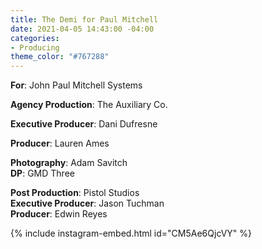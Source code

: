 ```yaml
---
title: The Demi for Paul Mitchell
date: 2021-04-05 14:43:00 -04:00
categories:
- Producing
theme_color: "#767288"
---
```


**For**: John Paul Mitchell Systems  

**Agency Production**: The Auxiliary Co.

**Executive Producer**: Dani Dufresne  

**Producer**: Lauren Ames

**Photography**: Adam Savitch  
**DP**: GMD Three

**Post Production**: Pistol Studios  
**Executive Producer**: Jason Tuchman  
**Producer**: Edwin Reyes

{% include instagram-embed.html id="CM5Ae6QjcVY" %}